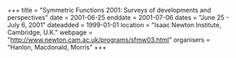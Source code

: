 +++
title = "Symmetric Functions 2001: Surveys of developments and perspectives"
date = 2001-06-25
enddate = 2001-07-06
dates = "June 25 - July 6, 2001"
dateadded = 1999-01-01
location = "Isaac Newton Institute, Cambridge, U.K."
webpage = "http://www.newton.cam.ac.uk/programs/sfmw03.html"
organisers = "Hanlon, Macdonald, Morris"
+++
